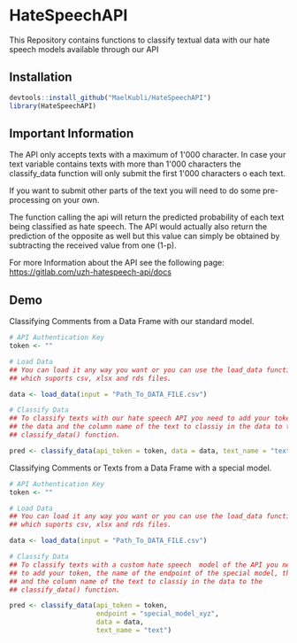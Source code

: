 # HateSpeechAPI
This Repository contains functions to classify textual data with our hate speech models available through our API


## Installation
```r
devtools::install_github("MaelKubli/HateSpeechAPI")
library(HateSpeechAPI)
```

## Important Information
The API only accepts texts with a maximum of 1'000 character. 
In case your text variable contains texts with more than 1'000 
characters the classify_data function will only submit the first 
1'000 characters o each text. 

If you want to submit other parts of the text you will need to do 
some pre-processing on your own. 

The function calling the api will return the predicted probability of each text being classified as hate speech. 
The API would actually also return the prediction of the opposite as well but this value can simply be obtained by subtracting the received value from one (1-p).

For more Information about the API see the following page: 
https://gitlab.com/uzh-hatespeech-api/docs

## Demo
Classifying Comments from a Data Frame with our standard model.

```r
# API Authentication Key 
token <- ""

# Load Data
## You can load it any way you want or you can use the load_data function 
## which suports csv, xlsx and rds files.

data <- load_data(input = "Path_To_DATA_FILE.csv")

# Classify Data 
## To classify texts with our hate speech API you need to add your token, 
## the data and the column name of the text to classiy in the data to the 
## classify_data() function.

pred <- classify_data(api_token = token, data = data, text_name = "text")
```

Classifying Comments or Texts from a Data Frame with a special model.

```r
# API Authentication Key 
token <- ""

# Load Data
## You can load it any way you want or you can use the load_data function 
## which suports csv, xlsx and rds files.

data <- load_data(input = "Path_To_DATA_FILE.csv")

# Classify Data 
## To classify texts with a custom hate speech  model of the API you need 
## to add your token, the name of the endpoint of the special model, the data 
## and the column name of the text to classiy in the data to the 
## classify_data() function.

pred <- classify_data(api_token = token, 
                      endpoint = "special_model_xyz",
                      data = data, 
                      text_name = "text")
```

